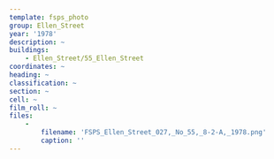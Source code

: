 ```yaml
---
template: fsps_photo
group: Ellen_Street
year: '1978'
description: ~
buildings:
    - Ellen_Street/55_Ellen_Street
coordinates: ~
heading: ~
classification: ~
section: ~
cell: ~
film_roll: ~
files:
    -
        filename: 'FSPS_Ellen_Street_027,_No_55,_8-2-A,_1978.png'
        caption: ''
---
```

